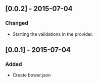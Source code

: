
## [0.0.2] - 2015-07-04
### Changed
- Starting the validations in the provider. 

## [0.0.1] - 2015-07-04
### Added
- Create bower.json